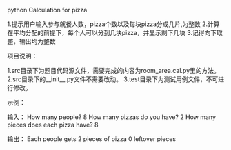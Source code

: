python
Calculation for pizza

1.提示用户输入参与就餐人数，pizza个数以及每块pizza分成几片,为整数
2.计算在平均分配的前提下，每个人可以分到几块pizza，并显示剩下几块
3.记得向下取整，输出均为整数

项目说明：

1.src目录下为题目代码源文件，需要完成的内容为room_area.cal.py里的方法。
2.src目录下的__init__.py文件不需要改动。
3.test目录下为测试用例文件，不可进行修改。

示例：

输入：
How many people? 8
How many pizzas do you have? 2
How many pieces does each pizza have? 8


输出：
Each people gets 2 pieces of pizza
0 leftover pieces
